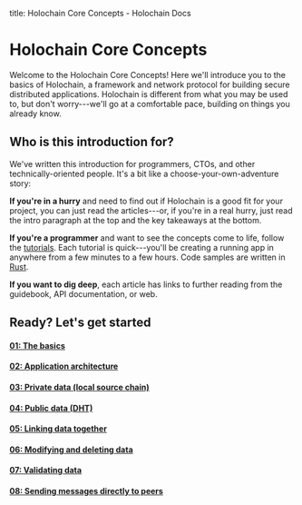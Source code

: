 title: Holochain Core Concepts - Holochain Docs

# Holochain Core Concepts

Welcome to the Holochain Core Concepts! Here we'll introduce you to the basics of Holochain, a framework and network protocol for building secure distributed applications. Holochain is different from what you may be used to, but don't worry---we'll go at a comfortable pace, building on things you already know.

## Who is this introduction for?

We've written this introduction for programmers, CTOs, and other technically-oriented people. It's a bit like a choose-your-own-adventure story:

**If you're in a hurry** and need to find out if Holochain is a good fit for your project, you can just read the articles---or, if you're in a real hurry, just read the intro paragraph at the top and the key takeaways at the bottom.

**If you're a programmer** and want to see the concepts come to life, follow the [tutorials](../tutorials/coreconcepts/). Each tutorial is quick---you'll be creating a running app in anywhere from a few minutes to a few hours. Code samples are written in [Rust](https://www.rust-lang.org/).

**If you want to dig deep**, each article has links to further reading from the guidebook, API documentation, or web.

## Ready? Let's get started

<div class="h-tile-container">
    <div class="h-tile tile-alt tile-concepts">
        <a href="1_the_basics">
            <h4>01: The basics</h4>
        </a>
    </div>
    <div class="h-tile tile-alt tile-concepts">
        <a href="2_application_architecture">
            <h4>02: Application architecture</h4>
        </a>
    </div>
    <div class="h-tile tile-alt tile-concepts">
        <a href="3_private_data">
            <h4>03: Private data <span>(local source chain)</span></h4>
        </a>
    </div>
    <div class="h-tile tile-alt tile-concepts">
        <a href="4_public_data_on_the_dht">
            <h4>04: Public data <span>(DHT)</span></h4>
        </a>
    </div>
    <div class="h-tile tile-alt tile-concepts">
        <a href="5_linking_data_together">
            <h4>05: Linking data together</h4>
        </a>
    </div>
    <div class="h-tile tile-alt tile-concepts">
        <a href="6_modifying_and_deleting_data">
            <h4>06: Modifying and deleting data</h4>
        </a>
    </div>
    <div class="h-tile tile-alt tile-concepts">
        <a href="7_validating_data">
            <h4>07: Validating data</h4>
        </a>
    </div>
    <div class="h-tile tile-alt tile-concepts">
        <a href="8_sending_messages_directly_to_peers">
            <h4>08: Sending messages directly to peers</h4>
        </a>
    </div>
</div>